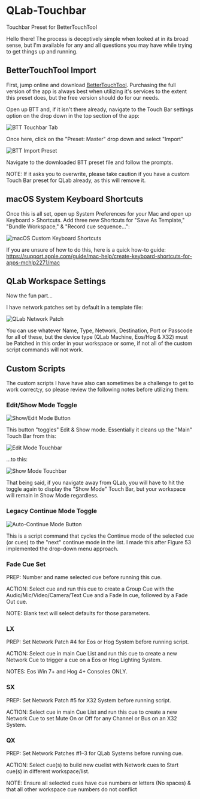 # QLab-Touchbar
Touchbar Preset for BetterTouchTool

Hello there!
The process is deceptively simple when looked at in its broad sense, but I'm available for any and all questions you may have while trying to get things up and running.

## BetterTouchTool Import

First, jump online and download [BetterTouchTool](https://folivora.ai/). Purchasing the full version of the app is always best when utilizing it's services to the extent this preset does, but the free version should do for our needs.

Open up BTT and, if it isn't there already, navigate to the Touch Bar settings option on the drop down in the top section of the app:

![BTT Touchbar Tab](https://cdn.discordapp.com/attachments/817192452997251072/817192566289858590/0.png)

Once here, click on the "Preset: Master"  drop down and select "Import"

![BTT Import Preset](https://cdn.discordapp.com/attachments/817192452997251072/817192600041816094/0.png)

Navigate to the downloaded BTT preset file and follow the prompts.

NOTE: If it asks you to overwrite, please take caution if you have a custom Touch Bar preset for QLab already, as this will remove it.

## macOS System Keyboard Shortcuts

Once this is all set, open up System Preferences for your Mac and open up Keyboard > Shortcuts. Add three new Shortcuts for "Save As Template," "Bundle Workspace," & "Record cue sequence...":

![macOS Custom Keyboard Shortcuts](https://cdn.discordapp.com/attachments/817192452997251072/817192628952367144/0.png)

If you are unsure of how to do this, here is a quick how-to guide: https://support.apple.com/guide/mac-help/create-keyboard-shortcuts-for-apps-mchlp2271/mac

## QLab Workspace Settings

Now the fun part...

I have network patches set by default in a template file:

![QLab Network Patch](https://cdn.discordapp.com/attachments/817192452997251072/817192663891050566/0.png)

You can use whatever Name, Type, Network, Destination, Port or Passcode for all of these, but the device type (QLab Machine, Eos/Hog & X32) must be Patched in this order in your workspace or some, if not all of the custom script commands will not work.

## Custom Scripts

The custom scripts I have have also can sometimes be a challenge to get to work correct;y, so please review the following notes before utilizing them:

### Edit/Show Mode Toggle

![Show/Edit Mode Button](https://cdn.discordapp.com/attachments/817192452997251072/817192702675910656/0.png)

This button "toggles" Edit & Show mode.
Essentially it cleans up the "Main" Touch Bar from this:

![Edit Mode Touchbar](https://cdn.discordapp.com/attachments/817192452997251072/817192729351290890/0.png)

...to this:

![Show Mode Touchbar](https://cdn.discordapp.com/attachments/817192452997251072/817192757465972786/0.png)

That being said, if you navigate away from QLab, you will have to hit the toggle again to display the "Show Mode" Touch Bar, but your workspace will remain in Show Mode regardless.

### Legacy Continue Mode Toggle

![Auto-Continue Mode Button](https://cdn.discordapp.com/attachments/817192452997251072/817192784044884019/0.png)

This is a script command that cycles the Continue mode of the selected cue (or cues) to the "next" continue mode in the list.
I made this after Figure 53 implemented the drop-down menu approach.

### Fade Cue Set
PREP: Number and name selected cue before running this cue.

ACTION: Select cue and run this cue to create a Group Cue with the Audio/Mic/Video/Camera/Text Cue and a Fade In cue, followed by a Fade Out cue.

NOTE: Blank text will select defaults for those parameters.


### LX

PREP: Set Network Patch #4 for Eos or Hog System before running script.

ACTION: Select cue in main Cue List and run this cue to create a new Network Cue to trigger a cue on a Eos or Hog Lighting System.

NOTES: Eos Win 7+ and Hog 4+ Consoles ONLY.


### SX

PREP: Set Network Patch #5 for X32 System before running script.

ACTION: Select cue in main Cue List and run this cue to create a new Network Cue to set Mute On or Off for any Channel or Bus on an X32 System.


### QX

PREP: Set Network Patches #1–3 for QLab Systems before running cue.

ACTION: Select cue(s) to build new cuelist with Network cues to Start cue(s) in different workspace/list.

NOTE: Ensure all selected cues have cue numbers or letters (No spaces) & that all other workspace cue numbers do not conflict

